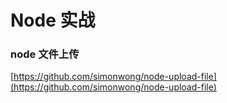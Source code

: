 # Node 实战

### node 文件上传

[https://github.com/simonwong/node-upload-file](https://github.com/simonwong/node-upload-file)

